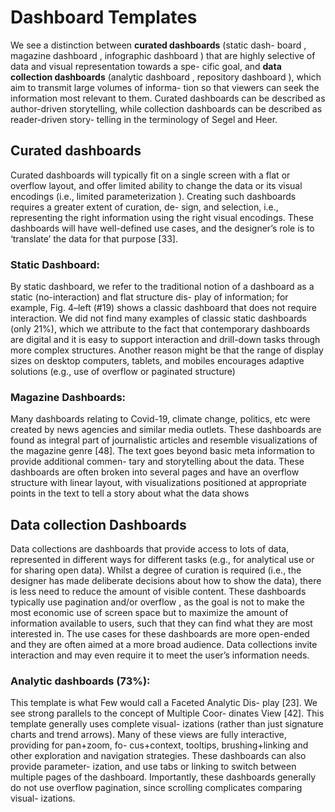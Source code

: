 # Dashboard Templates

We see a distinction between **curated dashboards** (static dash-
board , magazine dashboard , infographic dashboard ) that
are highly selective of data and visual representation towards a spe-
cific goal, and **data collection dashboards** (analytic dashboard , repository
dashboard ), which aim to transmit large volumes of informa-
tion so that viewers can seek the information most relevant to them.
Curated dashboards can be described as author-driven storytelling,
while collection dashboards can be described as reader-driven story-
telling in the terminology of Segel and Heer.

## Curated dashboards

Curated dashboards will typically fit on a single screen with a
flat or overflow layout, and offer limited ability to change
the data or its visual encodings (i.e., limited parameterization ).
Creating such dashboards requires a greater extent of curation, de-
sign, and selection, i.e., representing the right information using the
right visual encodings. These dashboards will have well-defined
use cases, and the designer’s role is to ‘translate’ the data for that
purpose [33].


### Static Dashboard:
By static dashboard, we refer to the traditional notion
of a dashboard as a static (no-interaction) and flat structure dis-
play of information; for example, Fig. 4–left (#19) shows a classic
dashboard that does not require interaction. We did not find many
examples of classic static dashboards (only 21%), which we attribute
to the fact that contemporary dashboards are digital and it is easy
to support interaction and drill-down tasks through more complex
structures. Another reason might be that the range of display sizes
on desktop computers, tablets, and mobiles encourages adaptive
solutions (e.g., use of overflow or paginated structure)

### Magazine Dashboards:
Many dashboards relating to Covid-19, climate change,
politics, etc were created by news agencies and similar media outlets.
These dashboards are found as integral part of journalistic articles
and resemble visualizations of the magazine genre [48]. The text
goes beyond basic meta information to provide additional commen-
tary and storytelling about the data. These dashboards are often
broken into several pages and have an overflow structure with linear
layout, with visualizations positioned at appropriate points in the
text to tell a story about what the data shows


## Data collection Dashboards

Data collections are dashboards that provide access to lots of data,
represented in different ways for different tasks (e.g., for analytical
use or for sharing open data). Whilst a degree of curation is required
(i.e., the designer has made deliberate decisions about how to show
the data), there is less need to reduce the amount of visible content.
These dashboards typically use pagination and/or overflow ,
as the goal is not to make the most economic use of screen space
but to maximize the amount of information available to users, such
that they can find what they are most interested in. The use cases for
these dashboards are more open-ended and they are often aimed at a more broad audience. Data collections invite interaction and may
even require it to meet the user’s information needs.

### Analytic dashboards (73%):
This template is what Few would call a Faceted Analytic Dis-
play [23]. We see strong parallels to the concept of Multiple Coor-
dinates View [42]. This template generally uses complete visual-
izations (rather than just signature charts and trend arrows). Many
of these views are fully interactive, providing for pan+zoom, fo-
cus+context, tooltips, brushing+linking and other exploration and
navigation strategies. These dashboards can also provide parameter-
ization, and use tabs or linking to switch between multiple pages of
the dashboard. Importantly, these dashboards generally do not use overflow pagination, since scrolling complicates comparing visual-
izations.

